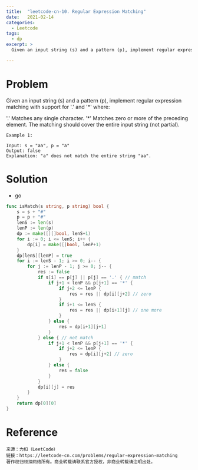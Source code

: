 ```yaml
---
title:  "leetcode-cn-10. Regular Expression Matching"
date:   2021-02-14
categories: 
  - Leetcode
tags:
  - dp
excerpt: >
  Given an input string (s) and a pattern (p), implement regular expression matching with support for '.' and '*' where: 

---
```


# Problem

Given an input string (s) and a pattern (p), implement regular expression matching with support for '.' and '*' where: 

'.' Matches any single character.​​​​
'*' Matches zero or more of the preceding element.
The matching should cover the entire input string (not partial).

    Example 1:

    Input: s = "aa", p = "a"
    Output: false
    Explanation: "a" does not match the entire string "aa".

# Solution

- go 

```go
func isMatch(s string, p string) bool {
	s = s + "#"
	p = p + "#"
	lenS := len(s)
	lenP := len(p)
	dp := make([][]bool, lenS+1)
	for i := 0; i <= lenS; i++ {
		dp[i] = make([]bool, lenP+1)
	}
	dp[lenS][lenP] = true
	for i := lenS - 1; i >= 0; i-- {
		for j := lenP - 1; j >= 0; j-- {
			res := false
			if s[i] == p[j] || p[j] == '.' { // match
				if j+1 < lenP && p[j+1] == '*' {
					if j+2 <= lenP {
						res = res || dp[i][j+2] // zero
					}
					if i+1 <= lenS {
						res = res || dp[i+1][j] // one more
					}
				} else {
					res = dp[i+1][j+1]
				}
			} else { // not match
				if j+1 < lenP && p[j+1] == '*' {
					if j+2 <= lenP {
						res = dp[i][j+2] // zero
					}
				} else {
					res = false
				}
			}
			dp[i][j] = res
		}
	}
	return dp[0][0]
}

```

# Reference

    来源：力扣（LeetCode）
    链接：https://leetcode-cn.com/problems/regular-expression-matching
    著作权归领扣网络所有。商业转载请联系官方授权，非商业转载请注明出处。